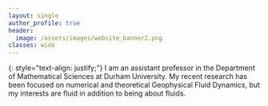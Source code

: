 ```yaml
---
layout: single
author_profile: true
header: 
  image: /assets/images/website_banner2.png
classes: wide
---
```

{: style="text-align: justify;"}
I am an assistant professor in the Department of Mathematical Sciences at Durham University. My recent research has been focused on numerical and theoretical Geophysical Fluid Dynamics, but my interests are fluid in addition to being about fluids.



